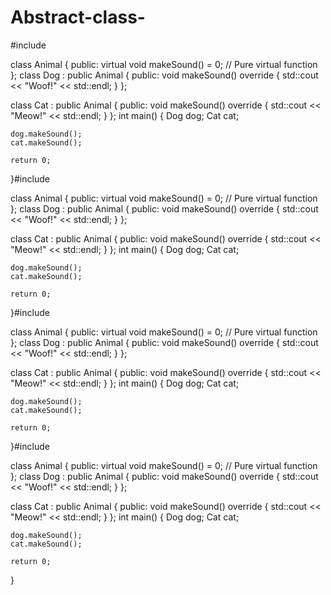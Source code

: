 # Abstract-class-
#include <iostream>

class Animal {
public:
    virtual void makeSound() = 0; // Pure virtual function
};
class Dog : public Animal {
public:
    void makeSound() override {
        std::cout << "Woof!" << std::endl;
    }
};

class Cat : public Animal {
public:
    void makeSound() override {
        std::cout << "Meow!" << std::endl;
    }
};
int main() {
    Dog dog;
    Cat cat;

    dog.makeSound();
    cat.makeSound();

    return 0;
}#include <iostream>

class Animal {
public:
    virtual void makeSound() = 0; // Pure virtual function
};
class Dog : public Animal {
public:
    void makeSound() override {
        std::cout << "Woof!" << std::endl;
    }
};

class Cat : public Animal {
public:
    void makeSound() override {
        std::cout << "Meow!" << std::endl;
    }
};
int main() {
    Dog dog;
    Cat cat;

    dog.makeSound();
    cat.makeSound();

    return 0;
}#include <iostream>

class Animal {
public:
    virtual void makeSound() = 0; // Pure virtual function
};
class Dog : public Animal {
public:
    void makeSound() override {
        std::cout << "Woof!" << std::endl;
    }
};

class Cat : public Animal {
public:
    void makeSound() override {
        std::cout << "Meow!" << std::endl;
    }
};
int main() {
    Dog dog;
    Cat cat;

    dog.makeSound();
    cat.makeSound();

    return 0;
}#include <iostream>

class Animal {
public:
    virtual void makeSound() = 0; // Pure virtual function
};
class Dog : public Animal {
public:
    void makeSound() override {
        std::cout << "Woof!" << std::endl;
    }
};

class Cat : public Animal {
public:
    void makeSound() override {
        std::cout << "Meow!" << std::endl;
    }
};
int main() {
    Dog dog;
    Cat cat;

    dog.makeSound();
    cat.makeSound();

    return 0;
}

